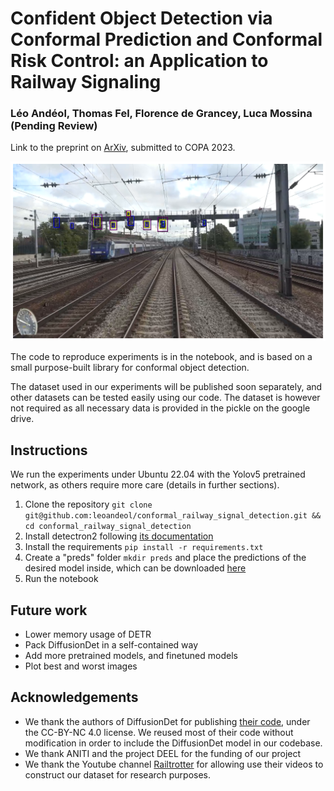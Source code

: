 # Confident Object Detection via Conformal Prediction and Conformal Risk Control: an Application to Railway Signaling
### Léo Andéol, Thomas Fel, Florence de Grancey, Luca Mossina (Pending Review)
Link to the preprint on [ArXiv](https://arxiv.org/abs/2304.06052), submitted to COPA 2023.

![Conformalized Detection](figure.png)

The code to reproduce experiments is in the notebook, and is based on a small purpose-built library for conformal object detection.

The dataset used in our experiments will be published soon separately, and other datasets can be tested easily using our code. The dataset is however not required as all necessary data is provided in the pickle on the google drive.

## Instructions
We run the experiments under Ubuntu 22.04 with the Yolov5 pretrained network, as others require more care (details in further sections).
1. Clone the repository `git clone git@github.com:leoandeol/conformal_railway_signal_detection.git && cd conformal_railway_signal_detection`
2. Install detectron2 following [its documentation](https://detectron2.readthedocs.io/en/latest/tutorials/install.html)
3. Install the requirements `pip install -r requirements.txt`
4. Create a "preds" folder `mkdir preds` and place the predictions of the desired model inside, which can be downloaded [here](https://drive.google.com/drive/folders/1L2slQp4c_JcysTbtR7KNn2zfjCElmj07?usp=share_link)
5. Run the notebook

## Future work
* Lower memory usage of DETR
* Pack DiffusionDet in a self-contained way 
* Add more pretrained models, and finetuned models
* Plot best and worst images

## Acknowledgements
* We thank the authors of DiffusionDet for publishing [their code](https://github.com/ShoufaChen/DiffusionDet), under the CC-BY-NC 4.0 license. We reused most of their code without modification in order to include the DiffusionDet model in our codebase.
* We thank ANITI and the project DEEL for the funding of our project
* We thank the Youtube channel [Railtrotter](https://www.youtube.com/@Railtrotter) for allowing use their videos to construct our dataset for research purposes.
